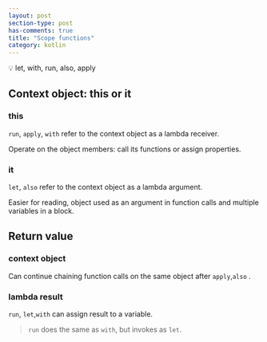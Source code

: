 ```yaml
---
layout: post
section-type: post
has-comments: true
title: "Scope functions"
category: kotlin
---
```


<aside>
💡 let, with, run, also, apply

</aside>

## Context object: this or it

### this

`run`, `apply`, `with` refer to the context object as a lambda receiver.

Operate on the object members: call its functions or assign properties.

### it

`let`, `also` refer to the context object as a lambda argument.

Easier for reading, object used as an argument in function calls and multiple variables in a block.

## Return value

### context object

Can continue chaining function calls on the same object after `apply`,`also` .

### lambda result

`run`, `let`,`with` can assign result to a variable.

> `run` does the same as `with`, but invokes as `let`.
>